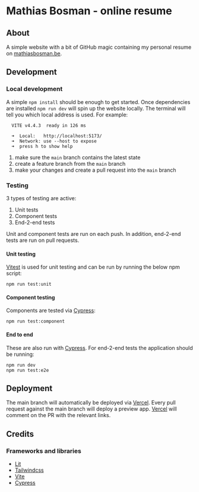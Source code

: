 # Mathias Bosman - online resume

## About

A simple website with a bit of GitHub magic containing my personal resume
on [mathiasbosman.be][link_mathiasbosman_be].

## Development

### Local development
A simple `npm install` should be enough to get started.
Once dependencies are installed `npm run dev` will spin up the website locally.
The terminal will tell you which local address is used.
For example:
```shell
  VITE v4.4.3  ready in 126 ms

  ➜  Local:   http://localhost:5173/
  ➜  Network: use --host to expose
  ➜  press h to show help
```

1. make sure the `main` branch contains the latest state
2. create a feature branch from the `main` branch
3. make your changes and create a pull request into the `main` branch

### Testing

3 types of testing are active:
1. Unit tests
3. Component tests
2. End-2-end tests

Unit and component tests are run on each push.
In addition, end-2-end tests are run on pull requests.

#### Unit testing
[Vitest][link_vitest] is used for unit testing and can be run by running the below npm script:
```shell
npm run test:unit
```

#### Component testing
Components are tested via [Cypress][link_cypress]:
```shell
npm run test:component
```

#### End to end
These are also run with [Cypress][link_cypress].
For end-2-end tests the application should be running:

```shell
npm run dev
npm run test:e2e
```

## Deployment

The main branch will automatically be deployed via [Vercel][link_vercel].
Every pull request against the main branch will deploy a preview app.
[Vercel][link_vercel] will comment on the PR with the relevant links.

## Credits

### Frameworks and libraries

-   [Lit][link_lit]
-   [Tailwindcss][link_tailwind]
-   [Vite][link_vite]
-   [Cypress][link_cypress]

[link_mathiasbosman_be]: http://mathiasbosman.be
[link_lit]: https://lit.dev/
[link_tailwind]: https://tailwindcss.com/

[link_cypress]: https://cypress.io

[link_vercel]: https://vercel.com/

[link_vite]: http://vitejs.dev
[link_vitest]: http://vitest.dev
